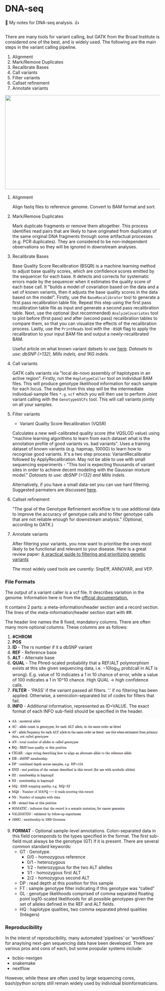 # DNA-seq

:notebook: My notes for DNA-seq analysis. :+1: 


### 

There are many tools for variant calling, but GATK from the Broad Institute is considered one of the best, and is widely used.
The following are the main steps in the variant calling pipeline.

1) Alignment
2) Mark/Remove Duplicates
3) Recalibrate Bases
4) Call variants
5) Filter variants
6) Callset refinement 
7) Annotate variants


<img src="https://software.broadinstitute.org/gatk/img/BP_workflow_3.6.png" width="564" height="306"/>

1) Alignment

   Align fastq files to reference genome. Convert to BAM format and sort.

2) Mark/Remove Duplicates

   Mark duplicate fragments or remove them altogether. This process identifies read pairs that are likely to have originated from duplicates of the same original DNA fragments through some artifactual processes (e.g. PCR duplicates). They are considered to be non-independent observations so they will be ignored in downstream analyses. 
   
3) Recalibrate Bases

   Base Quality Score Recalibration (BSQR) is a machine learning method to adjust base quality scores, which are confidence scores emitted by the sequencer for each base. It detects and corrects for systematic errors made by the sequencer when it estimates the quality score of each base call. It "builds a model of covariation based on the data and a set of known variants, then it adjusts the base quality scores in the data based on the model". Firstly, use the `BaseRecalibrator` tool to generate a first pass recalibration table file. Repeat this step using the first pass recalibration table file as input and generate a second pass recalibration table. Next, use the optional (but recommended) `AnalyzeCovariates` tool to plot before (first pass) and after (second pass) recalibration tables to compare them, so that you can visualize the effects of the recalibration process. Lastly, use the `PrintReads` tool with the `-BSQR` flag to apply the recalibration to your input BAM file and output a newly-recalibrated BAM.
   
   Useful article on what known variant datsets to use [here](https://software.broadinstitute.org/gatk/documentation/article.php?id=1247). *Datasets to use: dbSNP (>132), Mills indels, and 1KG indels.* 
   
4) Call variants

   GATK calls variants via "local de-novo assembly of haplotypes in an active region". Firstly, run the `HaplotypeCaller` tool on individual BAM files. This will produce genotype likelihood information for each sample for each locus. The output from this step will be the intermediate individual-sample files `*.g.vcf` which you will then use to perform Joint variant calling with the `GenotypeGVCFs` tool. This will call variants jointly on all your samples.
   
5) Filter variants
   - Variant Quality Score Recalibration (VQSR)

   Calculates a new well-calibrated quality score (the VQSLOD value) using "machine learning algorithms to learn from each dataset what is the annotation profile of good variants vs. bad variants". Uses a training dataset of known variants (e.g. hapmap, 1000G) to learn how to recognise good variants. It's a two step process: VariantRecalibrator followed by ApplyRecalibration. May not be able to use with small sequencing experiments - "This tool is expecting thousands of variant sites in order to achieve decent modeling with the Gaussian mixture model." *Datasets to use: dbSNP (>132) and Mills indels.* 
   
   Alternatively, if you have a small data-set you can use hard filtering. Suggested parmaters are discussed [here](https://software.broadinstitute.org/gatk/documentation/article.php?id=3225).
   
   
6) Callset refinement

   "The goal of the Genotype Refinement workflow is to use additional data to improve the accuracy of genotype calls and to filter genotype calls that are not reliable enough for downstream analysis." (Optional, according to GATK.)

   

7) Annotate variants

   After filtering your variants, you now want to prioritise the ones most likely to be functional and relevant to your disease. Here is a great review paper: [A practical guide to filtering and prioritizing genetic variants](https://www.biotechniques.com/BiotechniquesJournal/2017/January/A-practical-guide-to-filtering-and-prioritizing-genetic-variants/biotechniques-365454.html?pageNum=1)

   The most widely used tools are curently: SnpEff, ANNOVAR, and VEP.

### File Formats

The output of a variant caller is a vcf file. It describes variation in the genome.  Information here is from the [official documentation.](http://samtools.github.io/hts-specs/VCFv4.3.pdf)

It contains 2 parts: a meta-information/header section and a record section. The lines of the meta-information/header section start with ##.

The header line names the 8 fixed, mandatory columns. There are often many more optional columns. These columns are as follows: 

1. **#CHROM**
2. **POS**
3. **ID** - The rs number if it a dbSNP variant
4. **REF** - Reference base
5. **ALT** - Alternate base
6. **QUAL** - The Phred-scaled probability that a REF/ALT polymorphism exists at this site given sequencing data, i.e. −10log<sub>10</sub> prob(call in ALT is wrong). E.g. value of 10 indicates a 1 in 10 chance of error, while a value of 100 indicates a 1 in 10^10 chance. High QUAL -> high confidence calls.
7. **FILTER** - 'PASS' if the variant passed all filters. '.' if no filtering has been applied. Otherwise, a semicolon-separated list of codes for filters that fail.
8. **INFO** - Additional information, represented as ID=VALUE. The exact format of each INFO sub-field should be specified in the header.

<img src="https://github.com/cobri/DNA-seq/blob/master/VCF_INFO.png?raw=true" width="600" height="340"/>



9. **FORMAT** - Optional sample-level annotations. Colon-separated data in this field corresponds to the types specified in the format. The first sub-field must always be the genotype (GT) if it is present. There are several common standard keywords:
    * GT : Genotype. 
      - 0/0 - homozygous reference
      - 0/1 - heterozygous
      - 1/2 - heterozygous for the two ALT allelles
      - 1/1 - homozygous first ALT
      - 2/2 - homozygous second ALT
    * DP : read depth at this position for this sample
    * FT : sample genotype filter indicating if this genotype was “called”
    * GL : genotype likelihoods comprised of comma separated floating point log10-scaled likelihoods for all possible genotypes given the set of alleles defined in the REF and ALT fields.
    * HQ : haplotype qualities, two comma separated phred qualities (Integers)



### Reproducibility

In the interst of reproducibility, many automated 'pipelines' or 'workflows' for anaylsing next-gen sequencing data have been developed. There are various pros and cons of each, but some poopular systems include:

* bcbio-nextgen
* snakemake
* nextflow

However, while these are often used by large sequencing cores, bash/python scripts still remain widely used by individual bioinformaticians.
